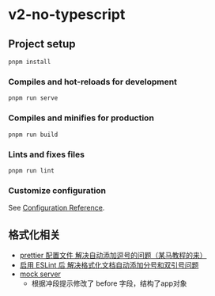 # v2-no-typescript

## Project setup
```
pnpm install
```

### Compiles and hot-reloads for development
```
pnpm run serve
```

### Compiles and minifies for production
```
pnpm run build
```

### Lints and fixes files
```
pnpm run lint
```

### Customize configuration
See [Configuration Reference](https://cli.vuejs.org/config/).


## 格式化相关
* [prettier 配置文件 解决自动添加逗号的问题（某马教程的来）](https://blog.csdn.net/m0_58559967/article/details/121294857)
* [启用 ESLint 后 解决格式化文档自动添加分号和双引号问题](https://developer.aliyun.com/article/1072976)
* [mock server](https://juejin.cn/post/6844903590046203918)
  * 根据冲段提示修改了 before 字段，结构了app对象